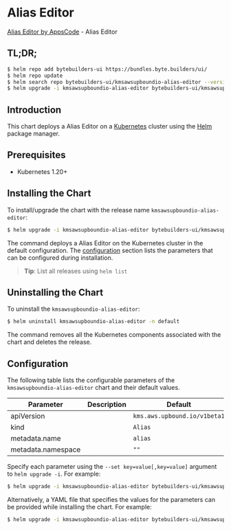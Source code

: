 # Alias Editor

[Alias Editor by AppsCode](https://byte.builders) - Alias Editor

## TL;DR;

```bash
$ helm repo add bytebuilders-ui https://bundles.byte.builders/ui/
$ helm repo update
$ helm search repo bytebuilders-ui/kmsawsupboundio-alias-editor --version=v0.4.18
$ helm upgrade -i kmsawsupboundio-alias-editor bytebuilders-ui/kmsawsupboundio-alias-editor -n default --create-namespace --version=v0.4.18
```

## Introduction

This chart deploys a Alias Editor on a [Kubernetes](http://kubernetes.io) cluster using the [Helm](https://helm.sh) package manager.

## Prerequisites

- Kubernetes 1.20+

## Installing the Chart

To install/upgrade the chart with the release name `kmsawsupboundio-alias-editor`:

```bash
$ helm upgrade -i kmsawsupboundio-alias-editor bytebuilders-ui/kmsawsupboundio-alias-editor -n default --create-namespace --version=v0.4.18
```

The command deploys a Alias Editor on the Kubernetes cluster in the default configuration. The [configuration](#configuration) section lists the parameters that can be configured during installation.

> **Tip**: List all releases using `helm list`

## Uninstalling the Chart

To uninstall the `kmsawsupboundio-alias-editor`:

```bash
$ helm uninstall kmsawsupboundio-alias-editor -n default
```

The command removes all the Kubernetes components associated with the chart and deletes the release.

## Configuration

The following table lists the configurable parameters of the `kmsawsupboundio-alias-editor` chart and their default values.

|     Parameter      | Description |                 Default                 |
|--------------------|-------------|-----------------------------------------|
| apiVersion         |             | <code>kms.aws.upbound.io/v1beta1</code> |
| kind               |             | <code>Alias</code>                      |
| metadata.name      |             | <code>alias</code>                      |
| metadata.namespace |             | <code>""</code>                         |


Specify each parameter using the `--set key=value[,key=value]` argument to `helm upgrade -i`. For example:

```bash
$ helm upgrade -i kmsawsupboundio-alias-editor bytebuilders-ui/kmsawsupboundio-alias-editor -n default --create-namespace --version=v0.4.18 --set apiVersion=kms.aws.upbound.io/v1beta1
```

Alternatively, a YAML file that specifies the values for the parameters can be provided while
installing the chart. For example:

```bash
$ helm upgrade -i kmsawsupboundio-alias-editor bytebuilders-ui/kmsawsupboundio-alias-editor -n default --create-namespace --version=v0.4.18 --values values.yaml
```

